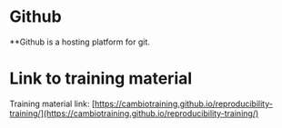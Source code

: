 # Github 

**Github is a hosting platform for git.


# Link to training material

Training material link:
    [https://cambiotraining.github.io/reproducibility-training/](https://cambiotraining.github.io/reproducibility-training/)
